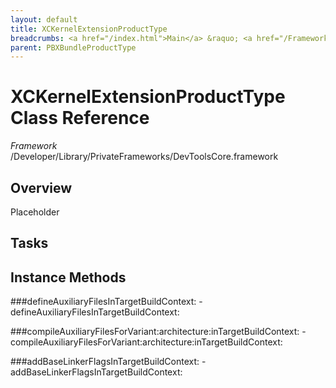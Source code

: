 ```yaml
---
layout: default
title: XCKernelExtensionProductType
breadcrumbs: <a href="/index.html">Main</a> &raquo; <a href="/Frameworks.html">Framework</a> &raquo; <a href="/Frameworks/DevToolsCore.html">DevToolsCore</a> &raquo; XCKernelExtensionProductType
parent: PBXBundleProductType 
---
```

# XCKernelExtensionProductType Class Reference

*Framework* /Developer/Library/PrivateFrameworks/DevToolsCore.framework

## Overview

Placeholder

## Tasks

## Instance Methods

<a name="-defineAuxiliaryFilesInTargetBuildContext:"></a>
###defineAuxiliaryFilesInTargetBuildContext:
    - defineAuxiliaryFilesInTargetBuildContext:

<a name="-compileAuxiliaryFilesForVariant:architecture:inTargetBuildContext:"></a>
###compileAuxiliaryFilesForVariant:architecture:inTargetBuildContext:
    - compileAuxiliaryFilesForVariant:architecture:inTargetBuildContext:

<a name="-addBaseLinkerFlagsInTargetBuildContext:"></a>
###addBaseLinkerFlagsInTargetBuildContext:
    - addBaseLinkerFlagsInTargetBuildContext:

